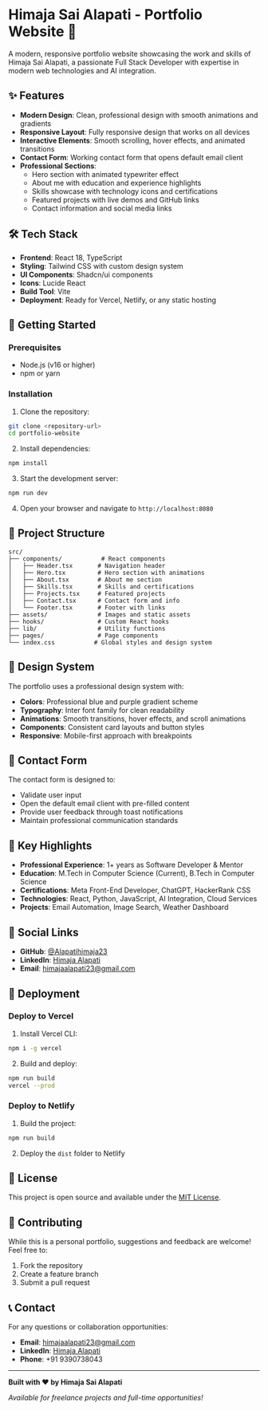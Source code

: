 # Himaja Sai Alapati - Portfolio Website 🚀

A modern, responsive portfolio website showcasing the work and skills of Himaja Sai Alapati, a passionate Full Stack Developer with expertise in modern web technologies and AI integration.

## ✨ Features

- **Modern Design**: Clean, professional design with smooth animations and gradients
- **Responsive Layout**: Fully responsive design that works on all devices
- **Interactive Elements**: Smooth scrolling, hover effects, and animated transitions
- **Contact Form**: Working contact form that opens default email client
- **Professional Sections**:
  - Hero section with animated typewriter effect
  - About me with education and experience highlights
  - Skills showcase with technology icons and certifications
  - Featured projects with live demos and GitHub links
  - Contact information and social media links

## 🛠️ Tech Stack

- **Frontend**: React 18, TypeScript
- **Styling**: Tailwind CSS with custom design system
- **UI Components**: Shadcn/ui components
- **Icons**: Lucide React
- **Build Tool**: Vite
- **Deployment**: Ready for Vercel, Netlify, or any static hosting

## 🚀 Getting Started

### Prerequisites

- Node.js (v16 or higher)
- npm or yarn

### Installation

1. Clone the repository:
```bash
git clone <repository-url>
cd portfolio-website
```

2. Install dependencies:
```bash
npm install
```

3. Start the development server:
```bash
npm run dev
```

4. Open your browser and navigate to `http://localhost:8080`

## 📁 Project Structure

```
src/
├── components/           # React components
│   ├── Header.tsx       # Navigation header
│   ├── Hero.tsx         # Hero section with animations
│   ├── About.tsx        # About me section
│   ├── Skills.tsx       # Skills and certifications
│   ├── Projects.tsx     # Featured projects
│   ├── Contact.tsx      # Contact form and info
│   └── Footer.tsx       # Footer with links
├── assets/              # Images and static assets
├── hooks/               # Custom React hooks
├── lib/                 # Utility functions
├── pages/               # Page components
└── index.css           # Global styles and design system
```

## 🎨 Design System

The portfolio uses a professional design system with:

- **Colors**: Professional blue and purple gradient scheme
- **Typography**: Inter font family for clean readability
- **Animations**: Smooth transitions, hover effects, and scroll animations
- **Components**: Consistent card layouts and button styles
- **Responsive**: Mobile-first approach with breakpoints

## 📧 Contact Form

The contact form is designed to:
- Validate user input
- Open the default email client with pre-filled content
- Provide user feedback through toast notifications
- Maintain professional communication standards

## 🌟 Key Highlights

- **Professional Experience**: 1+ years as Software Developer & Mentor
- **Education**: M.Tech in Computer Science (Current), B.Tech in Computer Science
- **Certifications**: Meta Front-End Developer, ChatGPT, HackerRank CSS
- **Technologies**: React, Python, JavaScript, AI Integration, Cloud Services
- **Projects**: Email Automation, Image Search, Weather Dashboard

## 📱 Social Links

- **GitHub**: [@Alapatihimaja23](https://github.com/Alapatihimaja23)
- **LinkedIn**: [Himaja Alapati](https://www.linkedin.com/in/himaja-alapati-908929238/)
- **Email**: himajaalapati23@gmail.com

## 🚀 Deployment

### Deploy to Vercel

1. Install Vercel CLI:
```bash
npm i -g vercel
```

2. Build and deploy:
```bash
npm run build
vercel --prod
```

### Deploy to Netlify

1. Build the project:
```bash
npm run build
```

2. Deploy the `dist` folder to Netlify

## 📄 License

This project is open source and available under the [MIT License](LICENSE).

## 🤝 Contributing

While this is a personal portfolio, suggestions and feedback are welcome! Feel free to:

1. Fork the repository
2. Create a feature branch
3. Submit a pull request

## 📞 Contact

For any questions or collaboration opportunities:

- **Email**: himajaalapati23@gmail.com
- **LinkedIn**: [Himaja Alapati](https://www.linkedin.com/in/himaja-alapati-908929238/)
- **Phone**: +91 9390738043

---

**Built with ❤️ by Himaja Sai Alapati**

*Available for freelance projects and full-time opportunities!*
